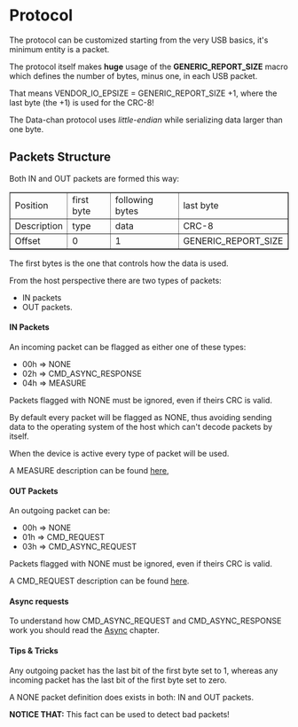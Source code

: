 # Protocol

The protocol can be customized starting from the very USB basics, it's minimum entity is a packet.

The protocol itself makes **huge** usage of the __GENERIC_REPORT_SIZE__ macro which defines the number of bytes, minus one, in each USB packet.

That means VENDOR_IO_EPSIZE = GENERIC_REPORT_SIZE +1, where the last byte
(the +1) is used for the CRC-8!

The Data-chan protocol uses *little-endian* while serializing data larger than one byte.

## Packets Structure

Both IN and OUT packets are formed this way:

<table border="1">
	<tr>
		<td>Position</td>
		<td>first byte</td>
		<td>following bytes</td>
		<td>last byte</td>
	</tr>
	<tr>
		<td>Description</td>
    <td>type</td>
		<td>data</td>
		<td>CRC-8</td>
	</tr>
	<tr>
		<td>Offset</td>
    <td>0</td>
		<td>1</td>
		<td>GENERIC_REPORT_SIZE</td>
	</tr>
</table>

The first bytes is the one that controls how the data is used.

From the host perspective there are two types of packets:

* IN packets
* OUT packets.


#### IN Packets

An incoming packet can be flagged as either one of these types:

* 00h => NONE
* 02h => CMD_ASYNC_RESPONSE
* 04h => MEASURE


Packets flagged with NONE must be ignored, even if theirs CRC is valid.

By default every packet will be flagged as NONE, thus avoiding sending data to the operating system of the host which can't decode packets by itself.

When the device is active every type of packet will be used.

A MEASURE description can be found [here](IN_packets/measure.md),

#### OUT Packets

An outgoing packet can be:

* 00h => NONE
* 01h => CMD_REQUEST
* 03h => CMD_ASYNC_REQUEST

Packets flagged with NONE must be ignored, even if theirs CRC is valid.

A CMD_REQUEST description can be found [here](OUT_packets/request.md).

#### Async requests

To understand how CMD_ASYNC_REQUEST and CMD_ASYNC_RESPONSE work you should read
the [Async](async.md) chapter.

#### Tips & Tricks

Any outgoing packet has the last bit of the first byte set to 1, whereas any
incoming packet has the last bit of the first byte set to zero.

A NONE packet definition does exists in both: IN and OUT packets.

__NOTICE THAT:__ This fact can be used to detect bad packets!
